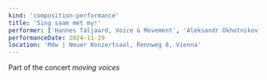 ```yaml
---
kind: 'composition-performance'
title: 'Sing saam met my!'
performer: ['Hannes Taljaard, Voice & Movement', 'Aleksandr Okhotnikov, Piano & Movement', 'Antonia Luksch, Cello & Movement', 'Caterina Vögl, Harp & Movement']
performanceDate: 2024-11-19
location: 'Mdw | Neuer Konzertsaal, Rennweg 8, Vienna'
---
```

Part of the concert *moving voices*
